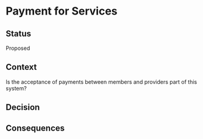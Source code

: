# Payment for Services

## Status
Proposed

## Context
Is the acceptance of payments between members and providers part of this system?

## Decision

## Consequences
